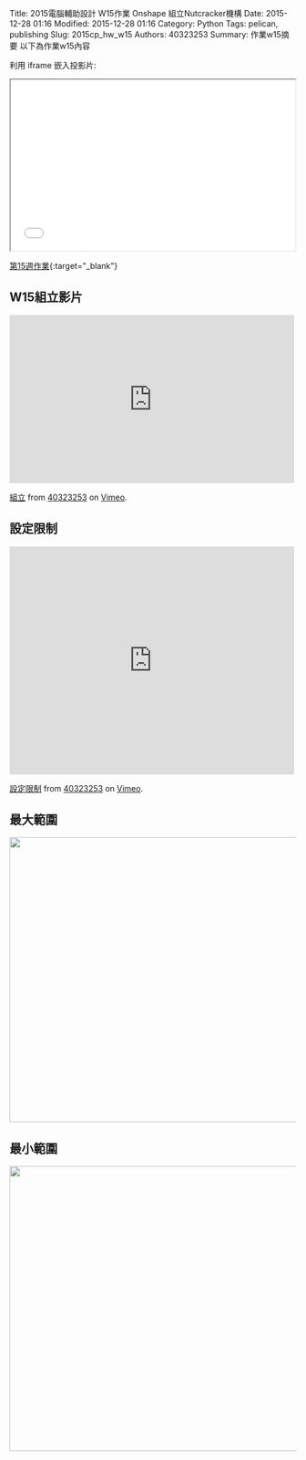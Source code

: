 Title: 2015電腦輔助設計 W15作業 Onshape 組立Nutcracker機構
Date: 2015-12-28 01:16
Modified: 2015-12-28 01:16
Category: Python
Tags: pelican, publishing
Slug: 2015cp_hw_w15
Authors: 40323253
Summary: 作業w15摘要
以下為作業w15內容

利用 iframe 嵌入投影片:

<iframe src="simplest15.html" width="500" height="300"></iframe>

[第15週作業](simplest15.html){:target="_blank"}

<h2>W15組立影片</h2>
<iframe src="https://player.vimeo.com/video/150514988" width="500" height="295" frameborder="0" webkitallowfullscreen mozallowfullscreen allowfullscreen></iframe> <p><a href="https://vimeo.com/150514988">組立</a> from <a href="https://vimeo.com/user44939680">40323253</a> on <a href="https://vimeo.com">Vimeo</a>.</p>
<h2>設定限制</h2>
<iframe src="https://player.vimeo.com/video/150632151" width="500" height="400" frameborder="0" webkitallowfullscreen mozallowfullscreen allowfullscreen></iframe> <p><a href="https://vimeo.com/150632151">設定限制</a> from <a href="https://vimeo.com/user44939680">40323253</a> on <a href="https://vimeo.com">Vimeo</a>.</p>
<h2>最大範圍</h2>
<img
src="https://copy.com/W3bSw9hDUSlW8okH"width="550"height="500">
<br />
<h2>最小範圍</h2>
<img
src="https://copy.com/0Skd6OlFnTZjuATh"width="550"height="500">
<br />